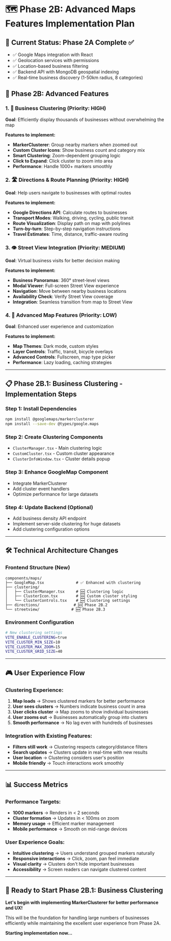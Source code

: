 # 🗺️ Phase 2B: Advanced Maps Features Implementation Plan

## 🎯 Current Status: Phase 2A Complete ✅
- ✅ Google Maps integration with React
- ✅ Geolocation services with permissions
- ✅ Location-based business filtering
- ✅ Backend API with MongoDB geospatial indexing
- ✅ Real-time business discovery (1-50km radius, 8 categories)

## 🚀 Phase 2B: Advanced Features

### 1. 📍 Business Clustering (Priority: HIGH)
**Goal**: Efficiently display thousands of businesses without overwhelming the map

**Features to implement:**
- **MarkerClusterer**: Group nearby markers when zoomed out
- **Custom Cluster Icons**: Show business count and category mix
- **Smart Clustering**: Zoom-dependent grouping logic
- **Click to Expand**: Click cluster to zoom into area
- **Performance**: Handle 1000+ markers smoothly

### 2. 🛣️ Directions & Route Planning (Priority: HIGH)
**Goal**: Help users navigate to businesses with optimal routes

**Features to implement:**
- **Google Directions API**: Calculate routes to businesses
- **Transport Modes**: Walking, driving, cycling, public transit
- **Route Visualization**: Display path on map with polylines
- **Turn-by-turn**: Step-by-step navigation instructions
- **Travel Estimates**: Time, distance, traffic-aware routing

### 3. 👁️ Street View Integration (Priority: MEDIUM)
**Goal**: Virtual business visits for better decision making

**Features to implement:**
- **Business Panoramas**: 360° street-level views
- **Modal Viewer**: Full-screen Street View experience
- **Navigation**: Move between nearby business locations
- **Availability Check**: Verify Street View coverage
- **Integration**: Seamless transition from map to Street View

### 4. 🎨 Advanced Map Features (Priority: LOW)
**Goal**: Enhanced user experience and customization

**Features to implement:**
- **Map Themes**: Dark mode, custom styles
- **Layer Controls**: Traffic, transit, bicycle overlays
- **Advanced Controls**: Fullscreen, map type picker
- **Performance**: Lazy loading, caching strategies

---

## 📋 Phase 2B.1: Business Clustering - Implementation Steps

### Step 1: Install Dependencies
```bash
npm install @googlemaps/markerclusterer
npm install --save-dev @types/google.maps
```

### Step 2: Create Clustering Components
- `ClusterManager.tsx` - Main clustering logic
- `CustomCluster.tsx` - Custom cluster appearance
- `ClusterInfoWindow.tsx` - Cluster details popup

### Step 3: Enhance GoogleMap Component
- Integrate MarkerClusterer
- Add cluster event handlers
- Optimize performance for large datasets

### Step 4: Update Backend (Optional)
- Add business density API endpoint
- Implement server-side clustering for huge datasets
- Add clustering configuration options

---

## 🛠️ Technical Architecture Changes

### Frontend Structure (New)
```
components/maps/
├── GoogleMap.tsx              # ✅ Enhanced with clustering
├── clustering/
│   ├── ClusterManager.tsx     # 🆕 Clustering logic
│   ├── ClusterIcon.tsx        # 🆕 Custom cluster styling
│   └── ClusterControls.tsx    # 🆕 Clustering settings
├── directions/               # 🆕 Phase 2B.2
└── streetview/              # 🆕 Phase 2B.3
```

### Environment Configuration
```bash
# New clustering settings
VITE_ENABLE_CLUSTERING=true
VITE_CLUSTER_MIN_SIZE=10
VITE_CLUSTER_MAX_ZOOM=15
VITE_CLUSTER_GRID_SIZE=40
```

---

## 🎮 User Experience Flow

### Clustering Experience:
1. **Map loads** → Shows clustered markers for better performance
2. **User sees clusters** → Numbers indicate business count in area
3. **User clicks cluster** → Map zooms to show individual businesses
4. **User zooms out** → Businesses automatically group into clusters
5. **Smooth performance** → No lag even with hundreds of businesses

### Integration with Existing Features:
- **Filters still work** → Clustering respects category/distance filters
- **Search updates** → Clusters update in real-time with new results
- **User location** → Clustering considers user's position
- **Mobile friendly** → Touch interactions work smoothly

---

## 📊 Success Metrics

### Performance Targets:
- **1000 markers** → Renders in < 2 seconds
- **Cluster formation** → Updates in < 100ms on zoom
- **Memory usage** → Efficient marker management
- **Mobile performance** → Smooth on mid-range devices

### User Experience Goals:
- **Intuitive clustering** → Users understand grouped markers naturally
- **Responsive interactions** → Click, zoom, pan feel immediate
- **Visual clarity** → Clusters don't hide important businesses
- **Accessibility** → Screen readers can navigate clustered content

---

## 🚀 Ready to Start Phase 2B.1: Business Clustering

**Let's begin with implementing MarkerClusterer for better performance and UX!**

This will be the foundation for handling large numbers of businesses efficiently while maintaining the excellent user experience from Phase 2A.

**Starting implementation now...**